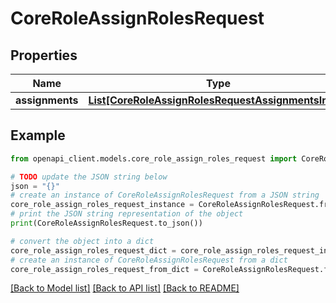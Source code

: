 # CoreRoleAssignRolesRequest


## Properties

Name | Type | Description | Notes
------------ | ------------- | ------------- | -------------
**assignments** | [**List[CoreRoleAssignRolesRequestAssignmentsInner]**](CoreRoleAssignRolesRequestAssignmentsInner.md) |  | 

## Example

```python
from openapi_client.models.core_role_assign_roles_request import CoreRoleAssignRolesRequest

# TODO update the JSON string below
json = "{}"
# create an instance of CoreRoleAssignRolesRequest from a JSON string
core_role_assign_roles_request_instance = CoreRoleAssignRolesRequest.from_json(json)
# print the JSON string representation of the object
print(CoreRoleAssignRolesRequest.to_json())

# convert the object into a dict
core_role_assign_roles_request_dict = core_role_assign_roles_request_instance.to_dict()
# create an instance of CoreRoleAssignRolesRequest from a dict
core_role_assign_roles_request_from_dict = CoreRoleAssignRolesRequest.from_dict(core_role_assign_roles_request_dict)
```
[[Back to Model list]](../README.md#documentation-for-models) [[Back to API list]](../README.md#documentation-for-api-endpoints) [[Back to README]](../README.md)


